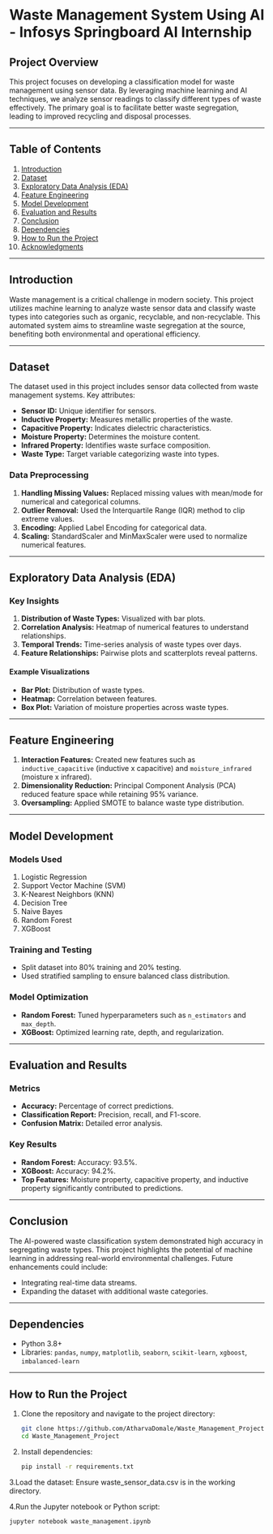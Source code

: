 # Waste Management System Using AI - Infosys Springboard AI Internship

## Project Overview
This project focuses on developing a classification model for waste management using sensor data. By leveraging machine learning and AI techniques, we analyze sensor readings to classify different types of waste effectively. The primary goal is to facilitate better waste segregation, leading to improved recycling and disposal processes.

---

## Table of Contents
1. [Introduction](#introduction)
2. [Dataset](#dataset)
3. [Exploratory Data Analysis (EDA)](#exploratory-data-analysis)
4. [Feature Engineering](#feature-engineering)
5. [Model Development](#model-development)
6. [Evaluation and Results](#evaluation-and-results)
7. [Conclusion](#conclusion)
8. [Dependencies](#dependencies)
9. [How to Run the Project](#how-to-run-the-project)
10. [Acknowledgments](#acknowledgments)

---

## Introduction
Waste management is a critical challenge in modern society. This project utilizes machine learning to analyze waste sensor data and classify waste types into categories such as organic, recyclable, and non-recyclable. This automated system aims to streamline waste segregation at the source, benefiting both environmental and operational efficiency.

---

## Dataset
The dataset used in this project includes sensor data collected from waste management systems. Key attributes:
- **Sensor ID:** Unique identifier for sensors.
- **Inductive Property:** Measures metallic properties of the waste.
- **Capacitive Property:** Indicates dielectric characteristics.
- **Moisture Property:** Determines the moisture content.
- **Infrared Property:** Identifies waste surface composition.
- **Waste Type:** Target variable categorizing waste into types.

### Data Preprocessing
1. **Handling Missing Values:** Replaced missing values with mean/mode for numerical and categorical columns.
2. **Outlier Removal:** Used the Interquartile Range (IQR) method to clip extreme values.
3. **Encoding:** Applied Label Encoding for categorical data.
4. **Scaling:** StandardScaler and MinMaxScaler were used to normalize numerical features.

---

## Exploratory Data Analysis (EDA)
### Key Insights
1. **Distribution of Waste Types:** Visualized with bar plots.
2. **Correlation Analysis:** Heatmap of numerical features to understand relationships.
3. **Temporal Trends:** Time-series analysis of waste types over days.
4. **Feature Relationships:** Pairwise plots and scatterplots reveal patterns.

#### Example Visualizations
- **Bar Plot:** Distribution of waste types.
- **Heatmap:** Correlation between features.
- **Box Plot:** Variation of moisture properties across waste types.

---

## Feature Engineering
1. **Interaction Features:** Created new features such as `inductive_capacitive` (inductive x capacitive) and `moisture_infrared` (moisture x infrared).
2. **Dimensionality Reduction:** Principal Component Analysis (PCA) reduced feature space while retaining 95% variance.
3. **Oversampling:** Applied SMOTE to balance waste type distribution.

---

## Model Development
### Models Used
1. Logistic Regression
2. Support Vector Machine (SVM)
3. K-Nearest Neighbors (KNN)
4. Decision Tree
5. Naive Bayes
6. Random Forest
7. XGBoost

### Training and Testing
- Split dataset into 80% training and 20% testing.
- Used stratified sampling to ensure balanced class distribution.

### Model Optimization
- **Random Forest:** Tuned hyperparameters such as `n_estimators` and `max_depth`.
- **XGBoost:** Optimized learning rate, depth, and regularization.

---

## Evaluation and Results
### Metrics
- **Accuracy:** Percentage of correct predictions.
- **Classification Report:** Precision, recall, and F1-score.
- **Confusion Matrix:** Detailed error analysis.

### Key Results
- **Random Forest:** Accuracy: 93.5%.
- **XGBoost:** Accuracy: 94.2%.
- **Top Features:** Moisture property, capacitive property, and inductive property significantly contributed to predictions.

---

## Conclusion
The AI-powered waste classification system demonstrated high accuracy in segregating waste types. This project highlights the potential of machine learning in addressing real-world environmental challenges. Future enhancements could include:
- Integrating real-time data streams.
- Expanding the dataset with additional waste categories.

---

## Dependencies
- Python 3.8+
- Libraries: `pandas`, `numpy`, `matplotlib`, `seaborn`, `scikit-learn`, `xgboost`, `imbalanced-learn`

---

## How to Run the Project
1. Clone the repository and navigate to the project directory:
   ```bash
   git clone https://github.com/AtharvaDomale/Waste_Management_Project.git
   cd Waste_Management_Project
2. Install dependencies:
   ```bash
   pip install -r requirements.txt
3.Load the dataset: Ensure waste_sensor_data.csv is in the working directory.

4.Run the Jupyter notebook or Python script:
   ```bash
   jupyter notebook waste_management.ipynb